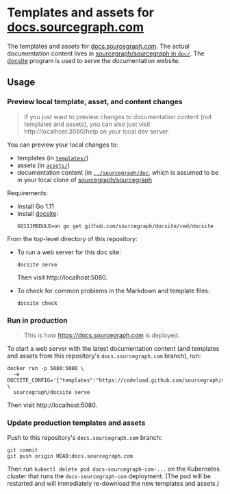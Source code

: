 # Templates and assets for [docs.sourcegraph.com](https://docs.sourcegraph.com)

The templates and assets for [docs.sourcegraph.com](https://docs.sourcegraph.com). The actual documentation content lives in [sourcegraph/sourcegraph in `doc/`](https://github.com/sourcegraph/sourcegraph/tree/master/doc). The [docsite](https://github.com/sourcegraph/docsite) program is used to serve the documentation website.

## Usage

### Preview local template, asset, and content changes

> If you just want to preview changes to documentation content (not templates and assets), you can also just visit http://localhost:3080/help on your local dev server.

You can preview your local changes to:

- templates (in [`templates/`](templates))
- assets (in [`assets/`](assets))
- documentation content (in [`../sourcegraph/doc`](https://github.com/sourcegraph/sourcegraph/tree/master/doc), which is assumed to be in your local clone of [sourcegraph/sourcegraph](https://github.com/sourcegraph/sourcegraph)

Requirements:

- Install Go 1.11
- Install [docsite](https://github.com/sourcegraph/docsite):
   ```shell
   GO111MODULE=on go get github.com/sourcegraph/docsite/cmd/docsite
   ```

From the top-level directory of this repository:

- To run a web server for this doc site:
   ```shell
   docsite serve
   ```
   
   Then visit http://localhost:5080.
- To check for common problems in the Markdown and template files:
   ```shell
   docsite check
   ```

### Run in production

> This is how https://docs.sourcegraph.com is deployed.

To start a web server with the latest documentation content (and templates and assets from this repository's `docs.sourcegraph.com` branch), run:

```shell
docker run -p 5080:5080 \
  -e DOCSITE_CONFIG='{"templates":"https://codeload.github.com/sourcegraph/docs.sourcegraph.com/zip/docs.sourcegraph.com#*/templates/","assets":"https://codeload.github.com/sourcegraph/docs.sourcegraph.com/zip/docs.sourcegraph.com#*/assets/","content":"https://codeload.github.com/sourcegraph/sourcegraph/zip/$VERSION#*/doc/","baseURLPath":"/","assetsBaseURLPath":"/assets/"}' \
  sourcegraph/docsite serve
```

Then visit http://localhost:5080.

### Update production templates and assets

Push to this repository's `docs.sourcegraph.com` branch:

```shell
git commit
git push origin HEAD:docs.sourcegraph.com
```

Then run `kubectl delete pod docs-sourcegraph-com-...` on the Kubernetes cluster that runs the `docs-sourcegraph-com` deployment. (The pod will be restarted and will immediately re-download the new templates and assets.)
